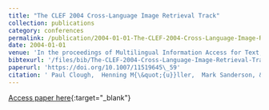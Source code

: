 ```yaml
---
title: "The CLEF 2004 Cross-Language Image Retrieval Track"
collection: publications
category: conferences
permalink: /publication/2004-01-01-The-CLEF-2004-Cross-Language-Image-Retrieval-Track
date: 2004-01-01
venue: 'In the proceedings of Multilingual Information Access for Text, Speech and Images, 5th Workshop of the Cross-Language Evaluation Forum, CLEF 2004, Bath, UK, September 15-17, 2004, Revised Selected Papers'
bibtexurl: '/files/bib/The-CLEF-2004-Cross-Language-Image-Retrieval-Track.bib'
paperurl: 'https://doi.org/10.1007/11519645\_59'
citation: ' Paul Clough,  Henning M{\&quot;{u}}ller,  Mark Sanderson, &quot;The CLEF 2004 Cross-Language Image Retrieval Track.&quot; In the proceedings of Multilingual Information Access for Text, Speech and Images, 5th Workshop of the Cross-Language Evaluation Forum, CLEF 2004, Bath, UK, September 15-17, 2004, Revised Selected Papers, 2004.'
---
```

[Access paper here](https://doi.org/10.1007/11519645\_59){:target="_blank"}
